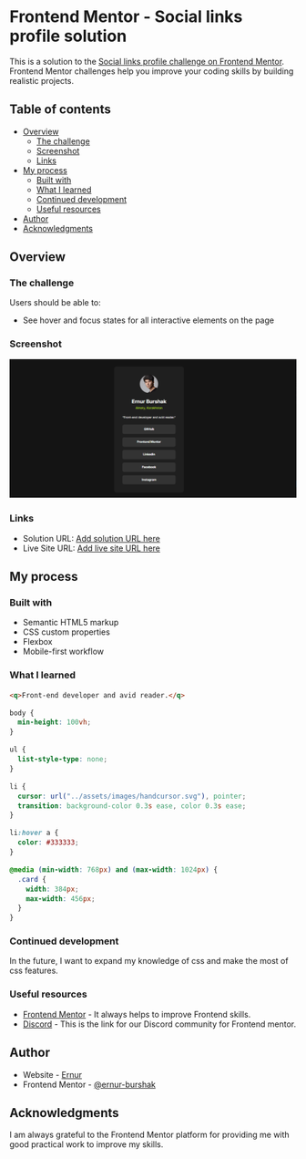 # Frontend Mentor - Social links profile solution

This is a solution to the [Social links profile challenge on Frontend Mentor](https://www.frontendmentor.io/challenges/social-links-profile-UG32l9m6dQ). Frontend Mentor challenges help you improve your coding skills by building realistic projects.

## Table of contents

- [Overview](#overview)
  - [The challenge](#the-challenge)
  - [Screenshot](#screenshot)
  - [Links](#links)
- [My process](#my-process)
  - [Built with](#built-with)
  - [What I learned](#what-i-learned)
  - [Continued development](#continued-development)
  - [Useful resources](#useful-resources)
- [Author](#author)
- [Acknowledgments](#acknowledgments)

## Overview

### The challenge

Users should be able to:

- See hover and focus states for all interactive elements on the page

### Screenshot

![](./assets/images/screenshot.png)

### Links

- Solution URL: [Add solution URL here](https://github.com/ernur-burshak/Social-links-profile)
- Live Site URL: [Add live site URL here](https://ernur-burshak.github.io/Social-links-profile/)

## My process

### Built with

- Semantic HTML5 markup
- CSS custom properties
- Flexbox
- Mobile-first workflow

### What I learned

```html
<q>Front-end developer and avid reader.</q>
```

```css
body {
  min-height: 100vh;
}
```

```css
ul {
  list-style-type: none;
}
```

```css
li {
  cursor: url("../assets/images/handcursor.svg"), pointer;
  transition: background-color 0.3s ease, color 0.3s ease;
}
```

```css
li:hover a {
  color: #333333;
}
```

```css
@media (min-width: 768px) and (max-width: 1024px) {
  .card {
    width: 384px;
    max-width: 456px;
  }
}
```

### Continued development

In the future, I want to expand my knowledge of css and make the most of css features.

### Useful resources

- [Frontend Mentor](https://www.frontendmentor.io/) - It always helps to improve Frontend skills.
- [Discord](https://www.frontendmentor.io/community) - This is the link for our Discord community for Frontend mentor.

## Author

- Website - [Ernur](https://ernur-burshak.github.io/Social-links-profile/)
- Frontend Mentor - [@ernur-burshak](https://www.frontendmentor.io/profile/ernur-burshak)

## Acknowledgments

I am always grateful to the Frontend Mentor platform for providing me with good practical work to improve my skills.
